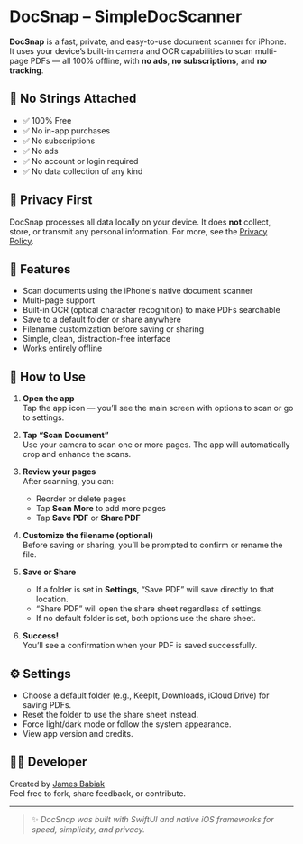 # DocSnap – SimpleDocScanner

**DocSnap** is a fast, private, and easy-to-use document scanner for iPhone.  
It uses your device’s built-in camera and OCR capabilities to scan multi-page PDFs — all 100% offline, with **no ads**, **no subscriptions**, and **no tracking**.

## 🚫 No Strings Attached
- ✅ 100% Free
- ✅ No in-app purchases
- ✅ No subscriptions
- ✅ No ads
- ✅ No account or login required
- ✅ No data collection of any kind

## 🔐 Privacy First
DocSnap processes all data locally on your device. It does **not** collect, store, or transmit any personal information. For more, see the [Privacy Policy](https://github.com/jamesbabiak/SimpleDocScanner/privacy.html).

## 📱 Features
- Scan documents using the iPhone's native document scanner
- Multi-page support
- Built-in OCR (optical character recognition) to make PDFs searchable
- Save to a default folder or share anywhere
- Filename customization before saving or sharing
- Simple, clean, distraction-free interface
- Works entirely offline

## 🧭 How to Use

1. **Open the app**  
   Tap the app icon — you’ll see the main screen with options to scan or go to settings.

2. **Tap “Scan Document”**  
   Use your camera to scan one or more pages. The app will automatically crop and enhance the scans.

3. **Review your pages**  
   After scanning, you can:
   - Reorder or delete pages
   - Tap **Scan More** to add more pages
   - Tap **Save PDF** or **Share PDF**

4. **Customize the filename (optional)**  
   Before saving or sharing, you’ll be prompted to confirm or rename the file.

5. **Save or Share**
   - If a folder is set in **Settings**, “Save PDF” will save directly to that location.
   - “Share PDF” will open the share sheet regardless of settings.
   - If no default folder is set, both options use the share sheet.

6. **Success!**  
   You’ll see a confirmation when your PDF is saved successfully.

## ⚙️ Settings
- Choose a default folder (e.g., KeepIt, Downloads, iCloud Drive) for saving PDFs.
- Reset the folder to use the share sheet instead.
- Force light/dark mode or follow the system appearance.
- View app version and credits.

## 👨‍💻 Developer
Created by [James Babiak](https://github.com/jamesbabiak)  
Feel free to fork, share feedback, or contribute.

---

> ✨ _DocSnap was built with SwiftUI and native iOS frameworks for speed, simplicity, and privacy._

